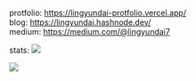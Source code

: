 protfolio: https://lingyundai-protfolio.vercel.app/
<br>
blog: https://lingyundai.hashnode.dev/
<br>
medium: https://medium.com/@lingyundai7
<br>

stats:
![](https://github-readme-stats.vercel.app/api?username=lingyundai&theme=nord&hide_border=true&include_all_commits=true&count_private=true)<br/>

![](https://github-readme-stats.vercel.app/api/top-langs/?username=lingyundai&theme=nord&hide_border=true&include_all_commits=true&count_private=true&layout=compact)<br/>

